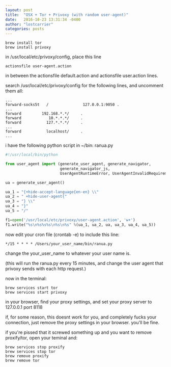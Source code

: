 ```yaml
---
layout: post
title:  "OSX + Tor + Privoxy (with random user-agent)"
date:   2016-10-23 13:31:34 -0400
author: "lostcarrier"
categories: posts
---
```


```
brew install tor
brew install privoxy
```
in /usr/local/etc/privoxy/config, place this line
```
actionsfile user-agent.action
```
in between the actionsfile default.action and actionsfile user.action lines.

search /usr/local/etc/privoxy/config for the following lines, and uncomment them all:

```
...
forward-socks5t   /               127.0.0.1:9050 .
...
forward         192.168.*.*/     .
forward            10.*.*.*/     .
forward           127.*.*.*/     .
...
forward           localhost/     .
...
```

i have the following python script in ~/bin:
ranua.py

``` python
#!/usr/local/bin/python

from user_agent import (generate_user_agent, generate_navigator,
                        generate_navigator_js,
                        UserAgentRuntimeError, UserAgentInvalidRequirements)

ua = generate_user_agent()

ua_1 = "{+hide-accept-language{en-en} \\"
ua_2 = " +hide-user-agent{"
ua_3 = "} \\"
ua_4 = "}"
ua_5 = "/"

f1=open('/usr/local/etc/privoxy/user-agent.action', 'w+')
f1.write("%s\n%s%s%s\n%s\n%s" %(ua_1, ua_2, ua, ua_3, ua_4, ua_5))
```

now edit your cron file (crontab -e) to include this line:
```
*/15 * * * * /Users/your_user_name/bin/ranua.py
```
change the your_user_name to whatever your user name is.

(this will run the ranua.py every 15 minutes, and change the user agent that privoxy sends with each http request.)

now in the terminal:
```
brew services start tor
brew services start privoxy
```

in your browser, find your proxy settings, and set your proxy server to 127.0.0.1 port 8118


if, for some reason, this doesnt work for you, and completely fucks your connection, just remove the proxy settings in your browser. you'll be fine.

if you're pissed that it screwed something up and you want to remove proxify/tor, open your teminal and:

```
brew services stop proxify
brew services stop tor
brew remove proxify
brew remove tor
```


